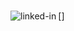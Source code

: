 <br>[<img align="left" alt="linked-in" src="[https://img.shields.io/badge/linkedin-%230077B5.svg?&style=for-the-badge&logo=linkedin&logoColor=white](https://www.codewars.com/users/JakubSzymanek/badges/large)"/>]</br>
